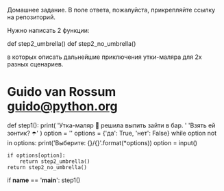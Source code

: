 Домашнее задание. В поле ответа, пожалуйста, прикрепляйте ссылку на репозиторий.

Нужно написать 2 функции:

def step2_umbrella()
def step2_no_umbrella()

в которых описать дальнейшие приключения утки-маляра для 2х разных сценариев.

# Guido van Rossum <guido@python.org>

def step1():
    print(
        'Утка-маляр 🦆 решила выпить зайти в бар. '
        'Взять ей зонтик? ☂️'
    )
    option = ''
    options = {'да': True, 'нет': False}
    while option not in options:
        print('Выберите: {}/{}'.format(*options))
        option = input()
    
    if options[option]:
        return step2_umbrella()
    return step2_no_umbrella()

if __name__ == '__main__':
    step1()
